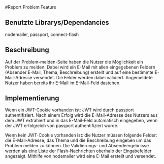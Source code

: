 #Report Problem Feature

## Benutzte Librarys/Dependancies
nodemailer, passport, connect-flash

## Beschreibung
Auf der Problem-melden-Seite haben die Nutzer die Möglichkeit ein Problem zu melden. Dabei wird ein E-Mail mit allen eingegebenen Feldern (Absender E-Mail, Thema, Beschreibung) erstellt und auf eine bestimmte E-Mail-Adresse versendet. Die Felder werden dabei validiert. Angemeldete Nutzer haben bereits ihr E-Mail im E-Mail-Feld dastehen.

## Implementierung
Wenn ein JWT-Cookie vorhanden ist: JWT wird durch passport authentifiziert. Nach einem Erfolg wird die E-Mail-Adresse des Nutzers aus dem JWT extrahiert und in das E-Mail-Feld automatisch eingegeben, wenn der JWT erfolgreich von passport authentifiziert wurde. 

Wenn kein JWT-Cookie vorhanden ist: die Nutzer müssen folgende Felder: die E-Mail-Adresse, das Thema und die Beschreibung eingeben um das Problem melden zu können. Die Validierungs- und Absendeergebnisse werden als eine Liste der Flash-Nachrichten oberhalb der Eingabefelder angezeigt. Mithilfe von nodemailer wird eine E-Mail erstellt und versendet.